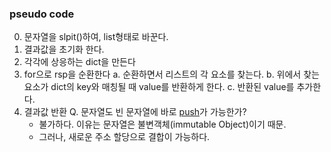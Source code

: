 ### pseudo code
0. 문자열을 slpit()하여, list형태로 바꾼다.
1. 결과값을 초기화 한다.
2. 각각에 상응하는 dict을 만든다
3. for으로 rsp을 순환한다
  a. 순환하면서 리스트의 각 요소를 찾는다.
  b. 위에서 찾는 요소가 dict의 key와 매칭될 때 value를 반환하게 한다.
  c. 반환된 value를 추가한다.
4. 결과값 반환
Q. 문자열도 빈 문자열에 바로 [push](https://github.com/jamm0316/programers-codingtest/wiki/push())가 가능한가?
   - 불가하다. 이유는 문자열은 불변객체(immutable Object)이기 때문.
   - 그러나, 새로운 주소 할당으로 결합이 가능하다.
